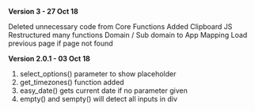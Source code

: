 
**Version 3 - 27 Oct 18**

Deleted unnecessary code from Core Functions
Added Clipboard JS
Restructured many functions
Domain / Sub domain to App Mapping
Load previous page if page not found

**Version 2.0.1 - 03 Oct 18**

1. select_options() parameter to show placeholder
2. get_timezones() function added
3. easy_date() gets current date if no parameter given
4. empty() and sempty() will detect all inputs in div